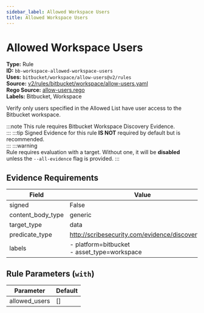 ```yaml
---
sidebar_label: Allowed Workspace Users
title: Allowed Workspace Users
---  
```

# Allowed Workspace Users  
**Type:** Rule  
**ID:** `bb-workspace-allowed-workspace-users`  
**Uses:** `bitbucket/workspace/allow-users@v2/rules`  
**Source:** [v2/rules/bitbucket/workspace/allow-users.yaml](https://github.com/scribe-public/sample-policies/blob/main/v2/rules/bitbucket/workspace/allow-users.yaml)  
**Rego Source:** [allow-users.rego](https://github.com/scribe-public/sample-policies/blob/main/v2/rules/bitbucket/workspace/allow-users.rego)  
**Labels:** Bitbucket, Workspace  

Verify only users specified in the Allowed List have user access to the Bitbucket workspace.

:::note 
This rule requires Bitbucket Workspace Discovery Evidence.  
::: 
:::tip 
Signed Evidence for this rule **IS NOT** required by default but is recommended.  
::: 
:::warning  
Rule requires evaluation with a target. Without one, it will be **disabled** unless the `--all-evidence` flag is provided.
::: 

## Evidence Requirements  
| Field | Value |
|-------|-------|
| signed | False |
| content_body_type | generic |
| target_type | data |
| predicate_type | http://scribesecurity.com/evidence/discovery/v0.1 |
| labels | - platform=bitbucket<br/>- asset_type=workspace |

## Rule Parameters (`with`)  
| Parameter | Default |
|-----------|---------|
| allowed_users | [] |

